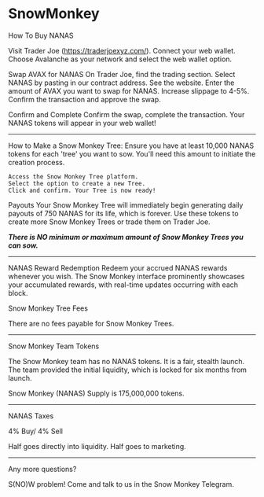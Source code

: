 # SnowMonkey
How To Buy NANAS

Visit Trader Joe (https://traderjoexyz.com/).
	Connect your web wallet.
	Choose Avalanche as your network and select the web wallet option.

Swap AVAX for NANAS
	On Trader Joe, find the trading section.
	Select NANAS by pasting in our contract address. See the website.
	Enter the amount of AVAX you want to swap for NANAS.
Increase slippage to 4-5%.
	Confirm the transaction and approve the swap.

Confirm and Complete
Confirm the swap, complete the transaction. Your NANAS tokens will appear in your web wallet!

*****

How to Make a Snow Monkey Tree:
Ensure you have at least 10,000 NANAS tokens for each 'tree' you want to sow. You'll need this amount to initiate the creation process.

	Access the Snow Monkey Tree platform.
	Select the option to create a new Tree.
	Click and confirm. Your Tree is now ready!

Payouts
	Your Snow Monkey Tree will immediately begin generating daily payouts of 750 NANAS for its life, which is forever.
	Use these tokens to create more Snow Monkey Trees or trade them on Trader Joe.

***There is NO minimum or maximum amount of Snow Monkey Trees you can sow.***

*****

NANAS Reward Redemption
Redeem your accrued NANAS rewards whenever you wish.
The Snow Monkey interface prominently showcases your accumulated rewards, with real-time updates occurring with each block.

Snow Monkey Tree Fees

There are no fees payable for Snow Monkey Trees.

*****

Snow Monkey Team Tokens

The Snow Monkey team has no NANAS tokens. 
It is a fair, stealth launch. 
The team provided the initial liquidity, which is locked for six months from launch.

Snow Monkey (NANAS) Supply is 175,000,000 tokens.

*****

NANAS Taxes

4% Buy/ 4% Sell

Half goes directly into liquidity. Half goes to marketing.

*****

Any more questions?

S(NO)W problem! Come and talk to us in the Snow Monkey Telegram.
